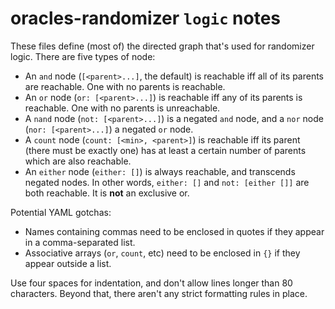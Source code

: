 # oracles-randomizer `logic` notes

These files define (most of) the directed graph that's used for randomizer
logic. There are five types of node:

- An `and` node (`[<parent>...]`, the default) is reachable iff all of its
  parents are reachable. One with no parents is reachable.
- An `or` node (`or: [<parent>...]`) is reachable iff any of its parents is
  reachable. One with no parents is unreachable.
- A `nand` node (`not: [<parent>...]`) is a negated `and` node, and a `nor`
  node (`nor: [<parent>...]`) a negated `or` node.
- A `count` node (`count: [<min>, <parent>]`) is reachable iff its parent
  (there must be exactly one) has at least a certain number of parents which
  are also reachable.
- An `either` node (`either: []`) is always reachable, and transcends negated
  nodes. In other words, `either: []` and `not: [either []]` are both
  reachable. It is **not** an exclusive or.

Potential YAML gotchas:

- Names containing commas need to be enclosed in quotes if they appear in a
  comma-separated list.
- Associative arrays (`or`, `count`, etc) need to be enclosed in `{}` if they
  appear outside a list.

Use four spaces for indentation, and don't allow lines longer than 80
characters. Beyond that, there aren't any strict formatting rules in place.

